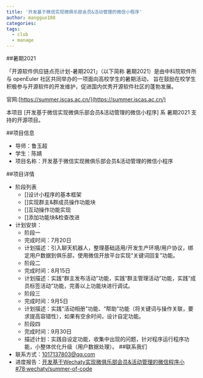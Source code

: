 ```yaml
---
title: '开发基于微信实现微俱乐部会员&活动管理的微信小程序'
author: mangguo188
categories:
tags:
  - club
  - manage
---
```


##暑期2021

「开源软件供应链点亮计划-暑期2021」（以下简称 暑期2021）是由中科院软件所与 openEuler 社区共同举办的一项面向高校学生的暑期活动，
旨在鼓励在校学生积极参与开源软件的开发维护，促进国内优秀开源软件社区的蓬勃发展。

官网:[https://summer.iscas.ac.cn/](https://summer.iscas.ac.cn/)

本项目 [开发基于微信实现微俱乐部会员&活动管理的微信小程序] 系 暑期2021 支持的开源项目。

##项目信息

- 导师：鲁玉超
- 学生：陈婧
- 项目名称：开发基于微信实现微俱乐部会员&活动管理的微信小程序

##项目详情
- 阶段列表
  - []设计小程序的基本框架
  - []实现群主&群成员操作功能块
  - []互动操作功能实现
  - []添加功能块&检查改进
- 计划安排：
  - 阶段一
   - 完成时间：7月20日
   - 计划描述：引入聊天机器人，整理基础适用/开发生产环境/用户协议，绑定用户数据到俱乐部，使用微信开放平台实现“关键词回复”功能。
  - 阶段二
   - 完成时间：8月15日
   - 计划描述：实践“群主发布活动”功能，实践“群主管理活动”功能，实践“成员标签活动”功能，完善以上功能块进行调试。
  - 阶段三
   - 完成时间：9月5日
   - 计划描述：实践“活动相册”功能、“帮助”功能（将关键词与操作关联，要求提高容错性），如果有空余时间，设计自定功能。
  - 阶段四
   - 完成时间：9月30日
   - 描述计划：实践自设定功能，收集中出现的问题，针对程序运行程序功能，小整体优化升级（用户数据处理）。
##联系我们
- 联系方式：1017137803@qq.com
- 进度报告：[开发基于Wechaty实现微俱乐部会员&活动管理的微信程序小#78·wechaty/summer-of-code ](https://github.com/wechaty/summer-of-wechaty/issues/78)

